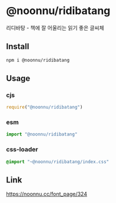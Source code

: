 # @noonnu/ridibatang
리디바탕 - 책에 잘 어울리는 읽기 좋은 글씨체

## Install
```sh
npm i @noonnu/ridibatang
```
## Usage
### cjs
```js
require("@noonnu/ridibatang")
```
### esm
```js
import "@noonnu/ridibatang"
```
### css-loader
```css
@import "~@noonnu/ridibatang/index.css"
```

## Link
https://noonnu.cc/font_page/324